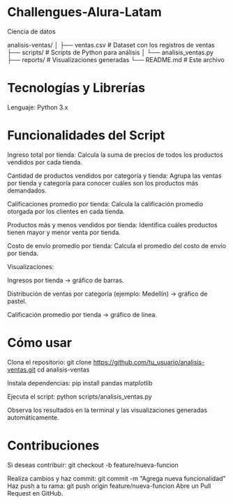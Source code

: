 # Challengues-Alura-Latam

Ciencia de datos

analisis-ventas/
│
├── ventas.csv            # Dataset con los registros de ventas
├── scripts/              # Scripts de Python para análisis
│   └── analisis_ventas.py
├── reports/              # Visualizaciones generadas
└── README.md             # Este archivo


# Tecnologías y Librerías

Lenguaje: Python 3.x

# Funcionalidades del Script

Ingreso total por tienda:
Calcula la suma de precios de todos los productos vendidos por cada tienda.

Cantidad de productos vendidos por categoría y tienda:
Agrupa las ventas por tienda y categoría para conocer cuáles son los productos más demandados.

Calificaciones promedio por tienda:
Calcula la calificación promedio otorgada por los clientes en cada tienda.

Productos más y menos vendidos por tienda:
Identifica cuáles productos tienen mayor y menor venta por tienda.

Costo de envío promedio por tienda:
Calcula el promedio del costo de envío por tienda.

Visualizaciones:

Ingresos por tienda → gráfico de barras.

Distribución de ventas por categoría (ejemplo: Medellín) → gráfico de pastel.

Calificación promedio por tienda → gráfico de línea.

# Cómo usar
Clona el repositorio:
git clone https://github.com/tu_usuario/analisis-ventas.git
cd analisis-ventas

Instala dependencias:
pip install pandas matplotlib

Ejecuta el script:
python scripts/analisis_ventas.py

Observa los resultados en la terminal y las visualizaciones generadas automáticamente.

# Contribuciones

Si deseas contribuir:
git checkout -b feature/nueva-funcion

Realiza cambios y haz commit:
git commit -m "Agrega nueva funcionalidad"
Haz push a tu rama:
git push origin feature/nueva-funcion
Abre un Pull Request en GitHub.






